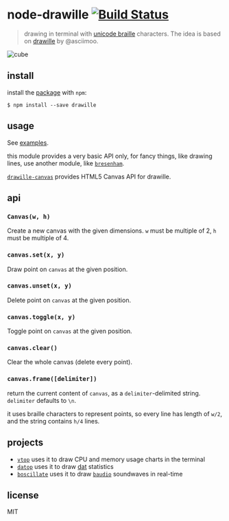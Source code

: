 # node-drawille [![Build Status](https://travis-ci.org/madbence/node-drawille.svg)](https://travis-ci.org/madbence/node-drawille)

> drawing in terminal with [unicode braille][] characters. The idea is based on [drawille](https://github.com/asciimoo/drawille) by @asciimoo.

![cube](cube.gif)

## install

install the [package](https://npmjs.com/drawille) with `npm`:

```
$ npm install --save drawille
```

## usage

See [examples](examples).

this module provides a very basic API only, for fancy things, like drawing lines, use another module, like [`bresenham`](https://github.com/madbence/node-bresenham).

[`drawille-canvas`](https://github.com/madbence/node-drawille-canvas) provides HTML5 Canvas API for drawille.

## api

### `Canvas(w, h)`

Create a new canvas with the given dimensions.
`w` must be multiple of 2, `h` must be multiple of 4.

### `canvas.set(x, y)`

Draw point on `canvas` at the given position.

### `canvas.unset(x, y)`

Delete point on `canvas` at the given position.

### `canvas.toggle(x, y)`

Toggle point on `canvas` at the given position.

### `canvas.clear()`

Clear the whole canvas (delete every point).

### `canvas.frame([delimiter])`

return the current content of `canvas`, as a `delimiter`-delimited
string. `delimiter` defaults to `\n`.

it uses braille characters to represent points,
so every line has length of `w/2`, and the string contains `h/4`
lines.

## projects

- [`vtop`](https://github.com/MrRio/vtop) uses it to draw CPU and memory usage charts in the terminal
- [`datop`](https://github.com/maxogden/datop) uses it to draw [dat](https://github.com/maxogden/dat) statistics
- [`boscillate`](https://www.npmjs.org/package/boscillate) uses it to draw [`baudio`](https://github.com/substack/baudio) soundwaves in real-time

## license

MIT

  [unicode braille]: http://en.wikipedia.org/wiki/Braille_Patterns#Chart
